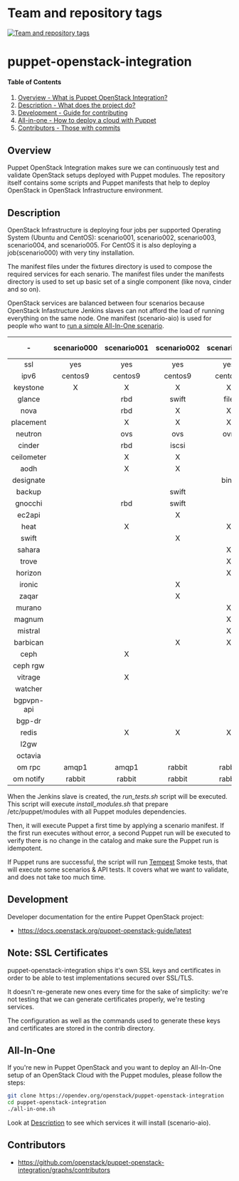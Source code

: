 Team and repository tags
========================

[![Team and repository tags](https://governance.openstack.org/tc/badges/puppet-openstack-integration.svg)](https://governance.openstack.org/tc/reference/tags/index.html)

<!-- Change things from this point on -->

puppet-openstack-integration
============================

#### Table of Contents

1. [Overview - What is Puppet OpenStack Integration?](#overview)
2. [Description - What does the project do?](#description)
3. [Development - Guide for contributing](#development)
4. [All-in-one - How to deploy a cloud with Puppet](#all-in-one)
5. [Contributors - Those with commits](#contributors)


Overview
--------

Puppet OpenStack Integration makes sure we can continuously test and validate
OpenStack setups deployed with Puppet modules. The repository itself contains
some scripts and Puppet manifests that help to deploy OpenStack in OpenStack
Infrastructure environment.


Description
-----------

OpenStack Infrastructure is deploying four jobs per supported Operating System
(Ubuntu and CentOS): scenario001, scenario002, scenario003, scenario004, and
scenario005.
For CentOS it is also deploying a job(scenario000) with very tiny installation.

The manifest files under the fixtures directory is used to compose the required
services for each senario. The manifest files under the manifests directory
is used to set up basic set of a single component (like nova, cinder and so on).

OpenStack services are balanced between four scenarios because OpenStack
Infastructure Jenkins slaves can not afford the load of running everything on
the same node.
One manifest (scenario-aio) is used for people who want to [run a simple All-In-One
scenario](#all-in-one).

|     -      | scenario000 | scenario001 | scenario002 | scenario003 | scenario004 | scenario005 | scenario-aio |
|:----------:|:-----------:|:-----------:|:-----------:|:-----------:|:-----------:|:-----------:|:------------:|
| ssl        |     yes     |     yes     |      yes    |      yes    |     yes     |     yes     |     no       |
| ipv6       |   centos9   |   centos9   |    centos9  |    centos9  |   centos9   |   centos9   |     no       |
| keystone   |      X      |      X      |       X     |       X     |      X      |      X      |      X       |
| glance     |             |     rbd     |     swift   |     file    |  swift+rgw  |   cinder    |    file      |
| nova       |             |     rbd     |       X     |       X     |     rbd     |      X      |      X       |
| placement  |             |      X      |       X     |       X     |      X      |      X      |      X       |
| neutron    |             |     ovs     |      ovs    |      ovn    |     ovs     |     ovn     |     ovs      |
| cinder     |             |     rbd     |     iscsi   |             |             |    iscsi    |   iscsi      |
| ceilometer |             |      X      |       X     |             |             |             |              |
| aodh       |             |      X      |       X     |             |             |             |              |
| designate  |             |             |             |     bind    |             |             |              |
| backup     |             |             |    swift    |             |             |             |              |
| gnocchi    |             |     rbd     |    swift    |             |             |             |              |
| ec2api     |             |             |       X     |             |             |             |              |
| heat       |             |      X      |             |       X     |             |             |              |
| swift      |             |             |       X     |             |             |             |              |
| sahara     |             |             |             |       X     |             |             |              |
| trove      |             |             |             |       X     |             |             |              |
| horizon    |             |             |             |       X     |      X      |             |      X       |
| ironic     |             |             |       X     |             |             |             |              |
| zaqar      |             |             |       X     |             |             |             |              |
| murano     |             |             |             |       X     |             |             |              |
| magnum     |             |             |             |       X     |             |             |              |
| mistral    |             |             |             |       X     |             |             |              |
| barbican   |             |             |       X     |       X     |             |             |              |
| ceph       |             |      X      |             |             |      X      |             |              |
| ceph rgw   |             |             |             |             |      X      |             |              |
| vitrage    |             |      X      |             |             |             |             |              |
| watcher    |             |             |             |             |      X      |             |              |
| bgpvpn-api |             |             |             |             |      X      |             |              |
| bgp-dr     |             |             |             |             |      X      |             |              |
| redis      |             |      X      |       X     |       X     |             |             |              |
| l2gw       |             |             |             |             |      X      |             |              |
| octavia    |             |             |             |             |      X      |      X      |              |
| om rpc     |    amqp1    |    amqp1    |    rabbit   |    rabbit   |    rabbit   |    rabbit   |    rabbit    |
| om notify  |    rabbit   |    rabbit   |    rabbit   |    rabbit   |    rabbit   |    rabbit   |    rabbit    |

When the Jenkins slave is created, the *run_tests.sh* script will be executed.
This script will execute *install_modules.sh* that prepare /etc/puppet/modules
with all Puppet modules dependencies.

Then, it will execute Puppet a first time by applying a scenario manifest.
If the first run executes without error, a second Puppet run will be executed to
verify there is no change in the catalog and make sure the Puppet run is
idempotent.

If Puppet runs are successful, the script will run
[Tempest](https://docs.openstack.org/tempest/latest/overview.html) Smoke
tests, that will execute some scenarios & API tests. It covers what we want to
validate, and does not take too much time.


Development
-----------

Developer documentation for the entire Puppet OpenStack project:

* https://docs.openstack.org/puppet-openstack-guide/latest

Note: SSL Certificates
----------------------

puppet-openstack-integration ships it's own SSL keys and certificates in order
to be able to test implementations secured over SSL/TLS.

It doesn't re-generate new ones every time for the sake of simplicity: we're
not testing that we can generate certificates properly, we're testing services.

The configuration as well as the commands used to generate these keys and
certificates are stored in the contrib directory.

All-In-One
----------

If you're new in Puppet OpenStack and you want to deploy an All-In-One setup of
an OpenStack Cloud with the Puppet modules, please follow the steps:

```bash
git clone https://opendev.org/openstack/puppet-openstack-integration
cd puppet-openstack-integration
./all-in-one.sh
```

Look at [Description](#description) to see which services it will install
(scenario-aio).


Contributors
------------

* https://github.com/openstack/puppet-openstack-integration/graphs/contributors
